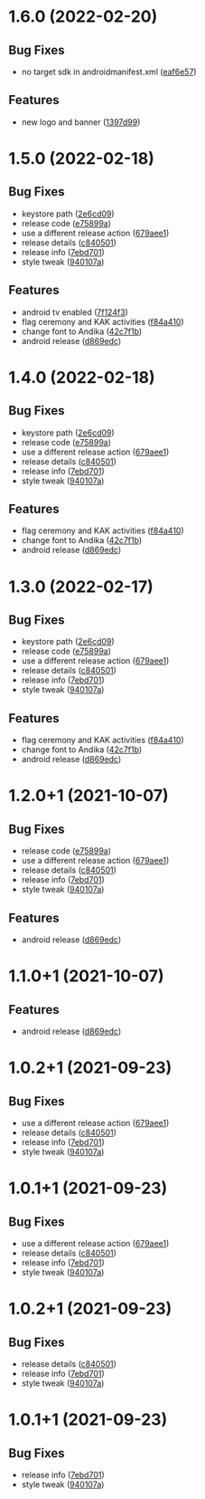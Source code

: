 # 1.6.0 (2022-02-20)

## Bug Fixes

- no target sdk in androidmanifest.xml ([eaf6e57](commit/eaf6e57))

## Features

- new logo and banner ([1397d99](commit/1397d99))

# 1.5.0 (2022-02-18)

## Bug Fixes

- keystore path ([2e6cd09](commit/2e6cd09))
- release code ([e75899a](commit/e75899a))
- use a different release action ([679aee1](commit/679aee1))
- release details ([c840501](commit/c840501))
- release info ([7ebd701](commit/7ebd701))
- style tweak ([940107a](commit/940107a))

## Features

- android tv enabled ([7f124f3](commit/7f124f3))
- flag ceremony and KAK activities ([f84a410](commit/f84a410))
- change font to Andika ([42c7f1b](commit/42c7f1b))
- android release ([d869edc](commit/d869edc))

# 1.4.0 (2022-02-18)

## Bug Fixes

- keystore path ([2e6cd09](commit/2e6cd09))
- release code ([e75899a](commit/e75899a))
- use a different release action ([679aee1](commit/679aee1))
- release details ([c840501](commit/c840501))
- release info ([7ebd701](commit/7ebd701))
- style tweak ([940107a](commit/940107a))

## Features

- flag ceremony and KAK activities ([f84a410](commit/f84a410))
- change font to Andika ([42c7f1b](commit/42c7f1b))
- android release ([d869edc](commit/d869edc))

# 1.3.0 (2022-02-17)

## Bug Fixes

- keystore path ([2e6cd09](commit/2e6cd09))
- release code ([e75899a](commit/e75899a))
- use a different release action ([679aee1](commit/679aee1))
- release details ([c840501](commit/c840501))
- release info ([7ebd701](commit/7ebd701))
- style tweak ([940107a](commit/940107a))

## Features

- flag ceremony and KAK activities ([f84a410](commit/f84a410))
- change font to Andika ([42c7f1b](commit/42c7f1b))
- android release ([d869edc](commit/d869edc))

# 1.2.0+1 (2021-10-07)

## Bug Fixes

- release code ([e75899a](commit/e75899a))
- use a different release action ([679aee1](commit/679aee1))
- release details ([c840501](commit/c840501))
- release info ([7ebd701](commit/7ebd701))
- style tweak ([940107a](commit/940107a))

## Features

- android release ([d869edc](commit/d869edc))

# 1.1.0+1 (2021-10-07)

## Features

- android release ([d869edc](commit/d869edc))

# 1.0.2+1 (2021-09-23)

## Bug Fixes

- use a different release action ([679aee1](commit/679aee1))
- release details ([c840501](commit/c840501))
- release info ([7ebd701](commit/7ebd701))
- style tweak ([940107a](commit/940107a))

# 1.0.1+1 (2021-09-23)

## Bug Fixes

- use a different release action ([679aee1](commit/679aee1))
- release details ([c840501](commit/c840501))
- release info ([7ebd701](commit/7ebd701))
- style tweak ([940107a](commit/940107a))

# 1.0.2+1 (2021-09-23)

## Bug Fixes

- release details ([c840501](commit/c840501))
- release info ([7ebd701](commit/7ebd701))
- style tweak ([940107a](commit/940107a))

# 1.0.1+1 (2021-09-23)

## Bug Fixes

- release info ([7ebd701](commit/7ebd701))
- style tweak ([940107a](commit/940107a))
